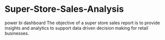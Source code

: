 # Super-Store-Sales-Analysis
power bi dashboard
The objective of a super store sales report is to provide insights and analytics to support data driven decision making for retail businesses.
